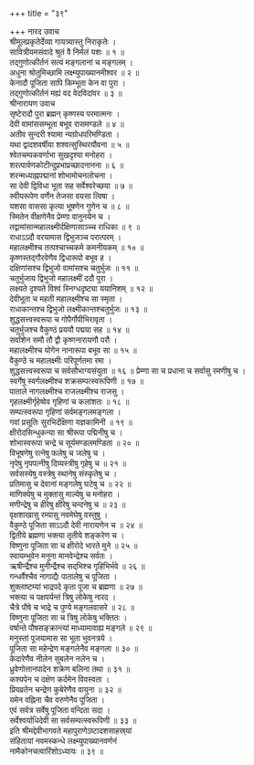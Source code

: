 +++
title = "३९"

+++
नारद उवाच  
श्रीमूलप्रकृतेर्देव्या गायत्र्यास्तु निराकृतेः ।  
सावित्रीयमसंवादे श्रुतं वै निर्मलं यशः ॥ १ ॥  
तद्‌गुणोत्कीर्तनं सत्यं मङ्‌गलानां च मङ्‌गलम् ।  
अधुना श्रोतुमिच्छामि लक्ष्म्युपाख्यानमीश्वर ॥ २ ॥  
केनादौ पूजिता सापि किम्भूता केन वा पुरा ।  
तद्‌गुणोत्कीर्तनं मह्यं वद वेदविदांवर ॥ ३ ॥  
श्रीनारायण उवाच  
सृष्टेरादौ पुरा ब्रह्मन् कृष्णस्य परमात्मनः ।  
देवी वामांससम्भूता बभूव रासमण्डले ॥ ४ ॥  
अतीव सुन्दरी श्यामा न्यग्रोधपरिमण्डिता ।  
यथा द्वादशवर्षीया शश्वत्सुस्थिरयौवना ॥ ५ ॥  
श्वेतचम्पकवर्णाभा सुखदृश्या मनोहरा ।  
शरत्पार्वणकोटीन्दुप्रभाप्रच्छादनानना ॥ ६ ॥  
शरन्मध्याह्नपद्मानां शोभामोचनलोचना ।  
सा देवी द्विविधा भूता सह सर्वेश्वरेच्छया ॥ ७ ॥  
स्वीयरूपेण वर्णेन तेजसा वयसा त्विषा ।  
यशसा वाससा कृत्या भूषणेन गुणेन च ॥ ८ ॥  
स्मितेन वीक्षणेनैव प्रेम्णा वानुनयेन च ।  
तद्वामांसान्महालक्ष्मीर्दक्षिणासाञ्च्च राधिका ॥ ९ ॥  
राधाऽऽदौ वरयामास द्विभुजञ्च परात्परम् ।  
महालक्ष्मीश्च तत्पश्चाच्चकमे कमनीयकम् ॥ १० ॥  
कृष्णस्तद्‌गौरवेणैव द्विधारूपो बभूव ह ।  
दक्षिणांसश्च द्विभुजो वामांसश्च चतुर्भुजः ॥ ११ ॥  
चतुर्भुजाय द्विभुजो महालक्ष्मीं ददौ पुरा ।  
लक्ष्यते दृश्यते विश्वं स्निग्धदृष्ट्या ययानिशम् ॥ १२ ॥  
देवीभूता च महती महालक्ष्मीश्च सा स्मृता ।  
राधाकान्तश्च द्विभुजो लक्ष्मीकान्तश्चतुर्भुजः ॥ १३ ॥  
शुद्धसत्त्वस्वरूपा च गोपैर्गोपीभिरावृता ।  
चतुर्भुजश्च वैकुण्ठं प्रययौ पद्मया सह ॥ १४ ॥  
सर्वांशेन समौ तौ द्वौ कृष्णनारायणौ परौ ।  
महालक्ष्मीश्च योगेन नानारूपा बभूव सा ॥ १५ ॥  
वैकुण्ठे च महालक्ष्मीः परिपूर्णतमा रमा ।  
शुद्धसत्त्वस्वरूपा च सर्वसौभाग्यसंयुता ॥ १६ ॥
प्रेम्णा सा च प्रधाना च सर्वासु रमणीषु च ।  
स्वर्गेषु स्वर्गलक्ष्मीश्च शक्रसम्पत्स्वरूपिणी ॥ १७ ॥  
पाताले नागलक्ष्मीश्च राजलक्ष्मीश्च राजसु ।  
गृहलक्ष्मीर्गृहेष्वेव गृहिणां च कलांशतः ॥ १८ ॥  
सम्पत्स्वरूपा गृहिणां सर्वमङ्‌गलमङ्‌गला ।  
गवां प्रसूतिः सुरभिर्दक्षिणा यज्ञकामिनी ॥ १९ ॥  
क्षीरोदसिन्धुकन्या सा श्रीरूपा पद्मिनीषु च ।  
शोभास्वरूपा चन्द्रे च सूर्यमण्डलमण्डिता ॥ २० ॥  
विभूषणेषु रत्नेषु फलेषु च जलेषु च ।  
नृपेषु नृपपत्नीषु दिव्यस्त्रीषु गृहेषु च ॥ २१ ॥  
सर्वसस्येषु वस्त्रेषु स्थानेषु संस्कृतेषु च ।  
प्रतिमासु च देवानां मङ्‌गलेषु घटेषु च ॥ २२ ॥  
माणिक्येषु च मुक्तासु माल्येषु च मनोहरा ।  
मणीन्द्रेषु च हीरेषु क्षीरेषु चन्दनेषु च ॥ २३ ॥  
वृक्षशाखासु रम्यासु नवमेघेषु वस्तुषु ।  
वैकुण्ठे पूजिता साऽऽदौ देवी नारायणेन च ॥ २४ ॥  
द्वितीये ब्रह्मणा भक्त्या तृतीये शङ्‌करेण च ।  
विष्णुना पूजिता सा च क्षीरोदे भारते मुने ॥ २५ ॥  
स्वायम्भुवेन मनुना मानवेन्द्रेश्च सर्वतः ।  
ऋषीन्द्रैश्च मुनीन्द्रैश्च सद्‌भिश्च गृहिभिर्भवे ॥ २६ ॥  
गन्धर्वैश्चैव नागाद्यैः पातालेषु च पूजिता ।  
शुक्लाष्टम्यां भाद्रपदे कृता पूजा च ब्रह्मणा ॥ २७ ॥  
भक्त्या च पक्षपर्यन्तं त्रिषु लोकेषु नारद ।  
चैत्रे पौषे च भाद्रे च पुण्ये मङ्‌गलवासरे ॥ २८ ॥  
विष्णुना पूजिता सा च त्रिषु लोकेषु भक्तितः ।  
वर्षान्ते पौषसङ्‌क्रान्त्यां माध्यामावाह्य मङ्‌गले ॥ २९ ॥  
मनुस्तां पूजयामास सा भूता भुवनत्रये ।  
पूजिता सा महेन्द्रेण मङ्‌गलेनैव मङ्‌गला ॥ ३० ॥  
केदारेणैव नीलेन सुबलेन नलेन च ।  
ध्रुवेणोत्तानपादेन शक्रेण बलिना तथा ॥ ३१ ॥  
कश्यपेन च दक्षेण कर्दमेन विवस्वता ।  
प्रियव्रतेन चन्द्रेण कुबेरेणैव वायुना ॥ ३२ ॥  
यमेन वह्निना चैव वरुणेनैव पूजिता ।  
एवं सर्वत्र सर्वेषु पूजिता वन्दिता सदा ।  
सर्वेश्वर्याधिदेवी सा सर्वसम्पत्स्वरूपिणी ॥ ३३ ॥  
इति श्रीमद्देवीभागवते महापुराणेऽष्टादशसाहस्र्यां  
संहितायां नवमस्कन्धे लक्ष्म्युपाख्यानवर्णनं  
नामैकोनचत्वारिंशोऽध्यायः ॥ ३९ ॥
